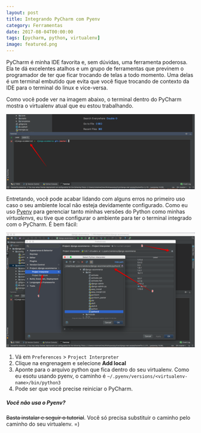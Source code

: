 ```yaml
---
layout: post
title: Integrando PyCharm com Pyenv
category: Ferramentas
date: 2017-08-04T00:00:00
tags: [pycharm, python, virtualenv]
image: featured.png
---
```


PyCharm é minha IDE favorita e, sem dúvidas, uma ferramenta poderosa. Ela te dá excelentes atalhos e um grupo de ferramentas que previnem o programador de ter que ficar trocando de telas a todo momento. Uma delas é um terminal embutido que evita que você fique trocando de contexto da IDE para o terminal do linux e vice-versa.

Como você pode ver na imagem abaixo, o terminal dentro do PyCharm mostra o virtualenv atual que eu estou trabalhando.

![Terminal do PyCharm com virtualenv](./terminal.png "Terminal do PyCharm com virtualenv")

Entretando, você pode acabar lidando com alguns erros no primeiro uso caso o seu ambiente local não esteja devidamente configurado. Como eu uso [Pyenv](https://github.com/pyenv/pyenv) para gerenciar tanto minhas versões do Python como minhas _virtualenvs_, eu tive que configurar o ambiente para ter o terminal integrado com o PyCharm. É bem fácil:

![Passos para configurar pyenv e PyCharm](./setup-pyenv.png "Passos para configurar pyenv e PyCharm")

1. Vá em `Preferences` > `Project Interpreter`
1. Clique na engrenagem e selecione **Add local**
1. Aponte para o arquivo python que fica dentro do seu virtualenv. Como eu esotu usando pyenv, o caminho é `~/.pyenv/versions/<virtualenv-name>/bin/python3`
1. Pode ser que você precise reiniciar o PyCharm.

##### Você não usa o Pyenv?

~~Basta instalar e seguir o tutorial~~. Você só precisa substituir o caminho pelo caminho do seu virtualenv. =)
